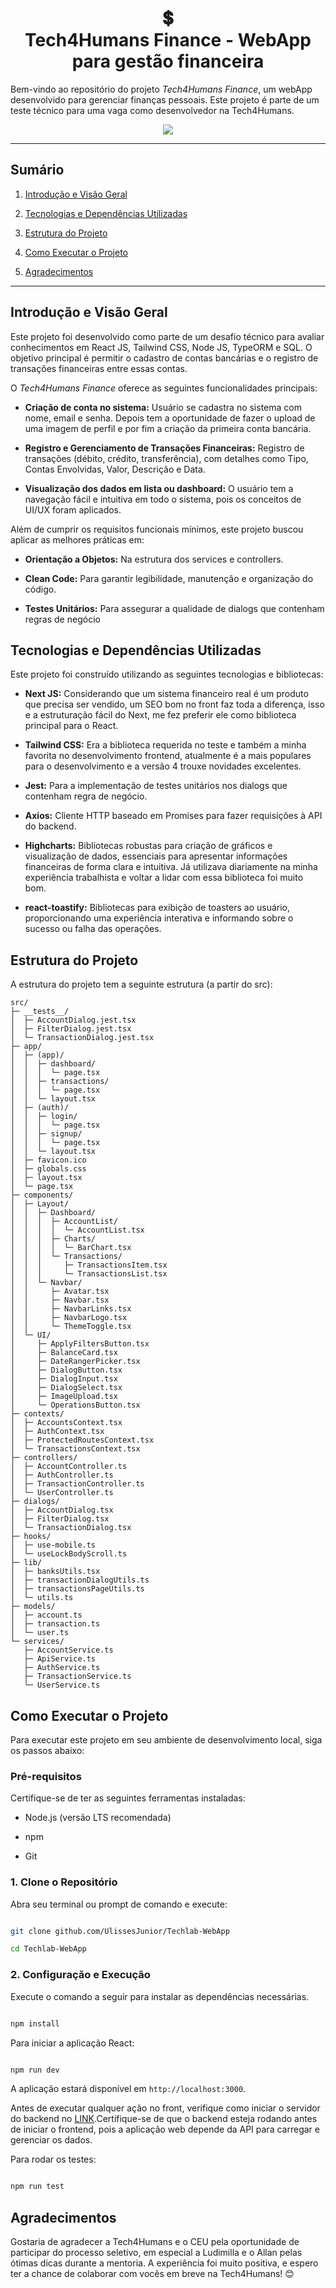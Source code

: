 
<h1  align="center">
💲<br>Tech4Humans Finance - WebApp para gestão financeira
</h1>

Bem-vindo ao repositório do projeto *Tech4Humans Finance*, um webApp desenvolvido para gerenciar finanças pessoais. Este projeto é parte de um teste técnico para uma vaga como desenvolvedor na Tech4Humans.

<p  align="center">
	<img  src="./public/AuthSplashLogo.png"> 
<p>

---

## Sumário

1. [Introdução e Visão Geral](#introdução-e-visão-geral)

2. [Tecnologias e Dependências Utilizadas](#tecnologias-e-dependências-utilizadas)

3. [Estrutura do Projeto](#estrutura-do-projeto)

4. [Como Executar o Projeto](#como-executar-o-projeto)

5. [Agradecimentos](#agradecimentos)

---

## Introdução e Visão Geral

Este projeto foi desenvolvido como parte de um desafio técnico para avaliar conhecimentos em React JS, Tailwind CSS, Node JS, TypeORM e SQL. O objetivo principal é permitir o cadastro de contas bancárias e o registro de transações financeiras entre essas contas.

O *Tech4Humans Finance* oferece as seguintes funcionalidades principais:

*  **Criação de conta no sistema:** Usuário se cadastra no sistema com nome, email e senha. Depois tem a oportunidade de fazer o upload de uma imagem de perfil e por fim a criação da primeira conta bancária.

*  **Registro e Gerenciamento de Transações Financeiras:** Registro de transações (débito, crédito, transferência), com detalhes como Tipo, Contas Envolvidas, Valor, Descrição e Data.

*  **Visualização dos dados em lista ou dashboard:** O usuário tem a navegação fácil e intuitiva em todo o sistema, pois os conceitos de UI/UX foram aplicados. 

Além de cumprir os requisitos funcionais mínimos, este projeto buscou aplicar as melhores práticas em:

*  **Orientação a Objetos:** Na estrutura dos services e controllers.

*  **Clean Code:** Para garantir legibilidade, manutenção e organização do código.

*  **Testes Unitários:** Para assegurar a qualidade de dialogs que contenham regras de negócio
 
## Tecnologias e Dependências Utilizadas

Este projeto foi construído utilizando as seguintes tecnologias e bibliotecas:  

*  **Next JS:** Considerando que um sistema financeiro real é um produto que precisa ser vendido, um SEO bom no front faz toda a diferença, isso e a estruturação fácil do Next, me fez preferir ele como biblioteca principal para o React.

*  **Tailwind CSS:** Era a biblioteca requerida no teste e também a minha favorita no desenvolvimento frontend, atualmente é a mais populares para o desenvolvimento e a versão 4 trouxe novidades excelentes.
  
*  **Jest:** Para a implementação de testes unitários nos dialogs que contenham regra de negócio.

* **Axios:** Cliente HTTP baseado em Promises para fazer requisições à API do backend. 

* **Highcharts:** Bibliotecas robustas para criação de gráficos e visualização de dados, essenciais para apresentar informações financeiras de forma clara e intuitiva. Já utilizava diariamente na minha experiência trabalhista e voltar a lidar com essa biblioteca foi muito bom.

* **react-toastify:** Bibliotecas para exibição de toasters ao usuário, proporcionando uma experiência interativa e informando sobre o sucesso ou falha das operações.

## **Estrutura do Projeto**

A estrutura do projeto tem a seguinte estrutura (a partir do src):
```
src/
├─ __tests__/
│  ├─ AccountDialog.jest.tsx
│  ├─ FilterDialog.jest.tsx
│  └─ TransactionDialog.jest.tsx
├─ app/
│  ├─ (app)/
│  │  ├─ dashboard/
│  │  │  └─ page.tsx
│  │  ├─ transactions/
│  │  │  └─ page.tsx
│  │  └─ layout.tsx
│  ├─ (auth)/
│  │  ├─ login/
│  │  │  └─ page.tsx
│  │  ├─ signup/
│  │  │  └─ page.tsx
│  │  └─ layout.tsx
│  ├─ favicon.ico
│  ├─ globals.css
│  ├─ layout.tsx
│  └─ page.tsx
├─ components/
│  ├─ Layout/
│  │  ├─ Dashboard/
│  │  │  ├─ AccountList/
│  │  │  │  └─ AccountList.tsx
│  │  │  ├─ Charts/
│  │  │  │  └─ BarChart.tsx
│  │  │  └─ Transactions/
│  │  │     ├─ TransactionsItem.tsx
│  │  │     └─ TransactionsList.tsx
│  │  └─ Navbar/
│  │     ├─ Avatar.tsx
│  │     ├─ Navbar.tsx
│  │     ├─ NavbarLinks.tsx
│  │     ├─ NavbarLogo.tsx
│  │     └─ ThemeToggle.tsx
│  └─ UI/
│     ├─ ApplyFiltersButton.tsx
│     ├─ BalanceCard.tsx
│     ├─ DateRangerPicker.tsx
│     ├─ DialogButton.tsx
│     ├─ DialogInput.tsx
│     ├─ DialogSelect.tsx
│     ├─ ImageUpload.tsx
│     └─ OperationsButton.tsx
├─ contexts/
│  ├─ AccountsContext.tsx
│  ├─ AuthContext.tsx
│  ├─ ProtectedRoutesContext.tsx
│  └─ TransactionsContext.tsx
├─ controllers/
│  ├─ AccountController.ts
│  ├─ AuthController.ts
│  ├─ TransactionController.ts
│  └─ UserController.ts
├─ dialogs/
│  ├─ AccountDialog.tsx
│  ├─ FilterDialog.tsx
│  └─ TransactionDialog.tsx
├─ hooks/
│  ├─ use-mobile.ts
│  └─ useLockBodyScroll.ts
├─ lib/
│  ├─ banksUtils.tsx
│  ├─ transactionDialogUtils.ts
│  ├─ transactionsPageUtils.ts
│  └─ utils.ts
├─ models/
│  ├─ account.ts
│  ├─ transaction.ts
│  └─ user.ts
└─ services/
   ├─ AccountService.ts
   ├─ ApiService.ts
   ├─ AuthService.ts
   ├─ TransactionService.ts
   └─ UserService.ts

```

## **Como Executar o Projeto**

Para executar este projeto em seu ambiente de desenvolvimento local, siga os passos abaixo:

### Pré-requisitos

Certifique-se de ter as seguintes ferramentas instaladas:

* Node.js (versão LTS recomendada)

* npm

* Git

### 1. Clone o Repositório

Abra seu terminal ou prompt de comando e execute:

```bash

git clone github.com/UlissesJunior/Techlab-WebApp

cd Techlab-WebApp

```

### 2. Configuração e Execução

Execute o comando a seguir para instalar as dependências necessárias.

```bash

npm install

```

Para iniciar a aplicação React:

```bash

npm run dev

```

A aplicação estará disponível em `http://localhost:3000`.

Antes de executar qualquer ação no front, verifique como iniciar o servidor do backend no [LINK](https://github.com/UlissesJunior/Techlab-WebApp-Backend/blob/main/README.md).Certifique-se de que o backend esteja rodando antes de iniciar o frontend, pois a aplicação web depende da API para carregar e gerenciar os dados.

Para rodar os testes:

```bash

npm run test

```

## Agradecimentos

Gostaria de agradecer a Tech4Humans e o CEU pela oportunidade de participar do processo seletivo, em especial a Ludimilla e o Allan pelas ótimas dicas durante a mentoria. A experiência foi muito positiva, e espero ter a chance de colaborar com vocês em breve na Tech4Humans! 😊
